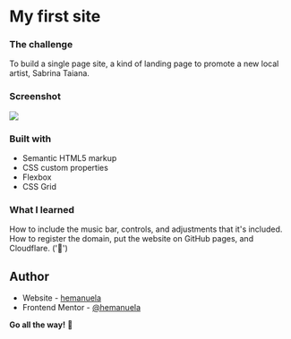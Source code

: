 # My first site



### The challenge

To build a single page site, a kind of landing page to promote a new local artist, Sabrina Taiana.


### Screenshot

![](https://github.com/hemanuela/sabrinataiana/tree/main/images/screenshot-stsite.jpg)



### Built with

- Semantic HTML5 markup
- CSS custom properties
- Flexbox
- CSS Grid


### What I learned

How to include the music bar, controls, and adjustments that it's included.
How to register the domain, put the website on GitHub pages, and Cloudflare.
('🎉')



## Author

- Website - [hemanuela](https://github.com/hemanuela)
- Frontend Mentor - [@hemanuela](https://www.frontendmentor.io/profile/hemanuela)



**Go all the way!** 🚀
